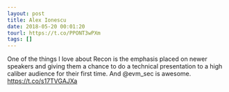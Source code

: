 ```yaml
---
layout: post
title: Alex Ionescu
date: 2018-05-20 00:01:20
tourl: https://t.co/PPONT3wPXm
tags: []
---
```

One of the things I love about Recon is the emphasis placed on newer speakers and giving them a chance to do a technical presentation to a high caliber audience for their first time. And @evm_sec is awesome. https://t.co/s17TVGAJXa